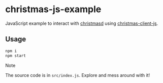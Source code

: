 # christmas-js-example

JavaScript example to interact with
[christmasd](https://github.com/acmCSUFDev/christmasd) using
[christmas-client-js](https://github.com/acmCSUFDev/christmas-client-js).

## Usage

```sh
npm i
npm start
```

> [!NOTE]
> The source code is in `src/index.js`. Explore and mess around with it!
